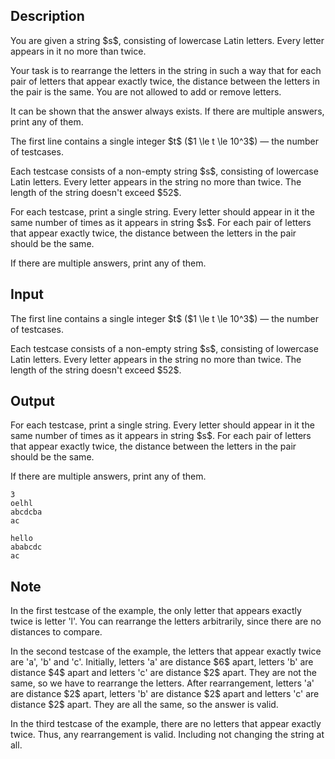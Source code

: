 ## Description

<div><p>You are given a string $s$, consisting of lowercase Latin letters. Every letter appears in it no more than twice.</p><p>Your task is to rearrange the letters in the string in such a way that for each pair of letters that appear exactly twice, the distance between the letters in the pair is the same. You are not allowed to add or remove letters.</p><p>It can be shown that the answer always exists. If there are multiple answers, print any of them.</p></div><div class="input-specification"><p>The first line contains a single integer $t$ ($1 \le t \le 10^3$)&nbsp;— the number of testcases.</p><p>Each testcase consists of a non-empty string $s$, consisting of lowercase Latin letters. Every letter appears in the string no more than twice. The length of the string doesn't exceed $52$.</p></div><div class="output-specification"><p>For each testcase, print a single string. Every letter should appear in it the same number of times as it appears in string $s$. For each pair of letters that appear exactly twice, the distance between the letters in the pair should be the same.</p><p>If there are multiple answers, print any of them.</p></div>

## Input

<p>The first line contains a single integer $t$ ($1 \le t \le 10^3$)&nbsp;— the number of testcases.</p><p>Each testcase consists of a non-empty string $s$, consisting of lowercase Latin letters. Every letter appears in the string no more than twice. The length of the string doesn't exceed $52$.</p>

## Output

<p>For each testcase, print a single string. Every letter should appear in it the same number of times as it appears in string $s$. For each pair of letters that appear exactly twice, the distance between the letters in the pair should be the same.</p><p>If there are multiple answers, print any of them.</p>





```input1|2,4
3
oelhl
abcdcba
ac
```




```output1
hello
ababcdc
ac
```



## Note

<p>In the first testcase of the example, the only letter that appears exactly twice is letter 'l'. You can rearrange the letters arbitrarily, since there are no distances to compare.</p><p>In the second testcase of the example, the letters that appear exactly twice are 'a', 'b' and 'c'. Initially, letters 'a' are distance $6$ apart, letters 'b' are distance $4$ apart and letters 'c' are distance $2$ apart. They are not the same, so we have to rearrange the letters. After rearrangement, letters 'a' are distance $2$ apart, letters 'b' are distance $2$ apart and letters 'c' are distance $2$ apart. They are all the same, so the answer is valid.</p><p>In the third testcase of the example, there are no letters that appear exactly twice. Thus, any rearrangement is valid. Including not changing the string at all.</p>
